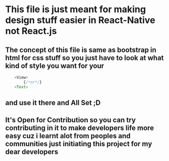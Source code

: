 # This file is just meant for making design stuff easier in React-Native not React.js

## The concept of this file is same as bootstrap in html for css stuff so you just have to look at what kind of style you want for your 
```js
    <View>
        {/*or*/} 
    <Text>
``` 
## and use it there and All Set ;D

## It's Open for Contribution so you can try contributing in it to make developers life more easy cuz i learnt alot from peoples and communities just initiating this project for my dear developers